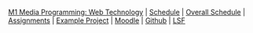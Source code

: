 [M1 Media Programming: Web Technology]({{site.baseurl}}ws2016/media-programming-rails)
 | [Schedule]({{site.baseurl}}ws2016/media-programming-rails/schedule/)
 | [Overall Schedule]({{site.baseurl}}ws2016/media-programming-rails/overall-schedule/)
 | [Assignments]({{site.baseurl}}ws2016/media-programming-rails/assignments)
  | [Example Project]({{site.baseurl}}ws2016/media-programming-rails/example-project)
| [Moodle](https://moodle.htw-berlin.de/course/view.php?id=11772)
| [Github](https://github.com/media-programming-rails)
| [LSF](https://lsf.htw-berlin.de/qisserver/rds?state=wsearchv&search=2&veranstaltung.veranstid=119640)
